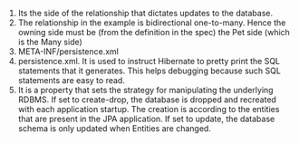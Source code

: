 1. Its the side of the relationship that dictates updates to the database.
2. The relationship in the example is bidirectional one-to-many. Hence the owning side must be (from the definition in the spec) the Pet side (which is the Many side)
3. META-INF/persistence.xml
4. persistence.xml. It is used to instruct Hibernate to pretty print the SQL statements that it generates. This helps debugging because such SQL statements are easy to read.
5. It is a property that sets the strategy for manipulating the underlying RDBMS. If set to create-drop, the database is dropped and recreated with each application startup. The creation is according to the entities that are present in the JPA application. If set to update, the database schema is only updated when Entities are changed.   

